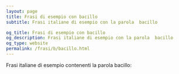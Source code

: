 ```yaml
---
layout: page
title: Frasi di esempio con bacillo 
subtitle: Frasi italiane di esempio con la parola  bacillo

og_title: Frasi di esempio con bacillo 
og_description: Frasi italiane di esempio con la parola  bacillo
og_type: website
permalink: /frasi/b/bacillo.html
---
```


Frasi italiane di esempio contenenti la parola bacillo:


